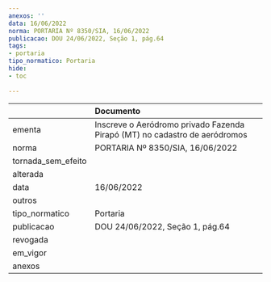 ```yaml
---
anexos: ''
data: 16/06/2022
norma: PORTARIA Nº 8350/SIA, 16/06/2022
publicacao: DOU 24/06/2022, Seção 1, pág.64
tags:
- portaria
tipo_normatico: Portaria
hide: 
- toc 
 
---
```


|                    | Documento                                                                  |
|:-------------------|:---------------------------------------------------------------------------|
| ementa             | Inscreve o Aeródromo privado Fazenda Pirapó (MT) no cadastro de aeródromos |
| norma              | PORTARIA Nº 8350/SIA, 16/06/2022                                           |
| tornada_sem_efeito |                                                                            |
| alterada           |                                                                            |
| data               | 16/06/2022                                                                 |
| outros             |                                                                            |
| tipo_normatico     | Portaria                                                                   |
| publicacao         | DOU 24/06/2022, Seção 1, pág.64                                            |
| revogada           |                                                                            |
| em_vigor           |                                                                            |
| anexos             |                                                                            |